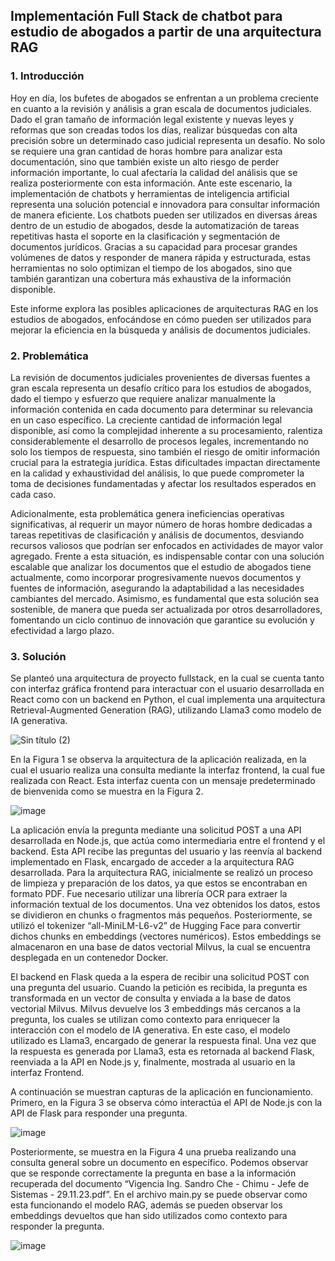 ## Implementación Full Stack de chatbot para estudio de abogados a partir de una arquitectura RAG

### 1. Introducción
Hoy en día, los bufetes de abogados se enfrentan a un problema creciente en cuanto a la revisión y análisis a gran escala de documentos judiciales. Dado el gran tamaño de información legal existente y nuevas leyes y reformas que son creadas todos los días, realizar búsquedas con alta precisión sobre un determinado caso judicial representa un desafío. No solo se requiere una gran cantidad de horas hombre para analizar esta documentación, sino que también existe un alto riesgo de perder información importante, lo cual afectaría la calidad del análisis que se realiza posteriormente con esta información.
Ante este escenario, la implementación de chatbots y herramientas de inteligencia artificial representa una solución potencial e innovadora para consultar información de manera eficiente. Los chatbots pueden ser utilizados en diversas áreas dentro de un estudio de abogados, desde la automatización de tareas repetitivas hasta el soporte en la clasificación y segmentación de documentos jurídicos. Gracias a su capacidad para procesar grandes volúmenes de datos y responder de manera rápida y estructurada, estas herramientas no solo optimizan el tiempo de los abogados, sino que también garantizan una cobertura más exhaustiva de la información disponible.

Este informe explora las posibles aplicaciones de arquitecturas RAG en los estudios de abogados, enfocándose en cómo pueden ser utilizados para mejorar la eficiencia en la búsqueda y análisis de documentos judiciales. 

### 2. Problemática

La revisión de documentos judiciales provenientes de diversas fuentes a gran escala representa un desafío crítico para los estudios de abogados, dado el tiempo y esfuerzo que requiere analizar manualmente la información contenida en cada documento para determinar su relevancia en un caso específico. La creciente cantidad de información legal disponible, así como la complejidad inherente a su procesamiento, ralentiza considerablemente el desarrollo de procesos legales, incrementando no solo los tiempos de respuesta, sino también el riesgo de omitir información crucial para la estrategia jurídica. Estas dificultades impactan directamente en la calidad y exhaustividad del análisis, lo que puede comprometer la toma de decisiones fundamentadas y afectar los resultados esperados en cada caso.

Adicionalmente, esta problemática genera ineficiencias operativas significativas, al requerir un mayor número de horas hombre dedicadas a tareas repetitivas de clasificación y análisis de documentos, desviando recursos valiosos que podrían ser enfocados en actividades de mayor valor agregado. Frente a esta situación, es indispensable contar con una solución escalable que analizar los documentos que el estudio de abogados tiene actualmente, como incorporar progresivamente nuevos documentos y fuentes de información, asegurando la adaptabilidad a las necesidades cambiantes del mercado. Asimismo, es fundamental que esta solución sea sostenible, de manera que pueda ser actualizada por otros desarrolladores, fomentando un ciclo continuo de innovación que garantice su evolución y efectividad a largo plazo.


### 3. Solución

Se planteó una arquitectura de proyecto fullstack, en la cual se cuenta tanto con interfaz gráfica frontend para interactuar con el usuario desarrollada en React como con un backend en Python, el cual implementa una arquitectura Retrieval-Augmented Generation (RAG), utilizando Llama3 como modelo de IA generativa.

![Sin título (2)](https://github.com/user-attachments/assets/4932d0ac-6d9b-482a-8737-6f6a8c1c45db)

En la Figura 1 se observa la arquitectura de la aplicación realizada, en la cual el usuario realiza una consulta mediante la interfaz frontend, la cual fue realizada con React. Esta interfaz cuenta con un mensaje predeterminado de bienvenida como se muestra en la Figura 2.

![image](https://github.com/user-attachments/assets/68925d3a-8088-40f7-b5e3-627f3d4a3731)

La aplicación envía la pregunta mediante una solicitud POST a una API desarrollada en Node.js, que actúa como intermediaria entre el frontend y el backend. Esta API recibe las preguntas del usuario y las reenvía al backend implementado en Flask, encargado de acceder a la arquitectura RAG desarrollada. Para la arquitectura RAG, inicialmente se realizó un proceso de limpieza y preparación de los datos, ya que estos se encontraban en formato PDF. Fue necesario utilizar una librería OCR para extraer la información textual de los documentos. Una vez obtenidos los datos, estos se dividieron en chunks o fragmentos más pequeños. Posteriormente, se utilizó el tokenizer “all-MiniLM-L6-v2” de Hugging Face para convertir dichos chunks en embeddings (vectores numéricos). Estos embeddings se almacenaron en una base de datos vectorial Milvus, la cual se encuentra desplegada en un contenedor Docker.

El backend en Flask queda a la espera de recibir una solicitud POST con una pregunta del usuario. Cuando la petición es recibida, la pregunta es transformada en un vector de consulta y enviada a la base de datos vectorial Milvus. Milvus devuelve los 3 embeddings más cercanos a la pregunta, los cuales se utilizan como contexto para enriquecer la interacción con el modelo de IA generativa. En este caso, el modelo utilizado es Llama3, encargado de generar la respuesta final. Una vez que la respuesta es generada por Llama3, esta es retornada al backend Flask, reenviada a la API en Node.js y, finalmente, mostrada al usuario en la interfaz Frontend.

A continuación se muestran capturas de la aplicación en funcionamiento. Primero, en la Figura 3 se observa cómo interactúa el API de Node.js con la API de Flask para responder una pregunta.

![image](https://github.com/user-attachments/assets/605ca9ee-cf36-44c4-829d-177a8a2b0e0b)

Posteriormente, se muestra en la Figura 4 una prueba realizando una consulta general sobre un documento en específico. Podemos observar que se responde correctamente la pregunta en base a la información recuperada del documento “Vigencia Ing. Sandro Che - Chimu - Jefe de Sistemas - 29.11.23.pdf”. En el archivo main.py se puede observar como esta funcionando el modelo RAG, además se pueden observar los embeddings devueltos que han sido utilizados como contexto para responder la pregunta.

![image](https://github.com/user-attachments/assets/9665a09d-7660-455f-93ea-56bb634200ae)
